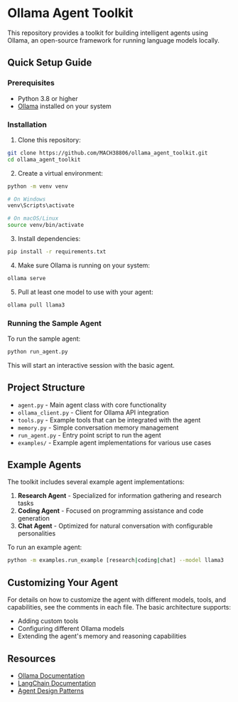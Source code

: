 # Ollama Agent Toolkit

This repository provides a toolkit for building intelligent agents using Ollama, an open-source framework for running language models locally.

## Quick Setup Guide

### Prerequisites

- Python 3.8 or higher
- [Ollama](https://ollama.ai/) installed on your system

### Installation

1. Clone this repository:
```bash
git clone https://github.com/MACH38806/ollama_agent_toolkit.git
cd ollama_agent_toolkit
```

2. Create a virtual environment:
```bash
python -m venv venv

# On Windows
venv\Scripts\activate

# On macOS/Linux
source venv/bin/activate
```

3. Install dependencies:
```bash
pip install -r requirements.txt
```

4. Make sure Ollama is running on your system:
```bash
ollama serve
```

5. Pull at least one model to use with your agent:
```bash
ollama pull llama3
```

### Running the Sample Agent

To run the sample agent:

```bash
python run_agent.py
```

This will start an interactive session with the basic agent.

## Project Structure

- `agent.py` - Main agent class with core functionality
- `ollama_client.py` - Client for Ollama API integration
- `tools.py` - Example tools that can be integrated with the agent
- `memory.py` - Simple conversation memory management
- `run_agent.py` - Entry point script to run the agent
- `examples/` - Example agent implementations for various use cases

## Example Agents

The toolkit includes several example agent implementations:

1. **Research Agent** - Specialized for information gathering and research tasks
2. **Coding Agent** - Focused on programming assistance and code generation
3. **Chat Agent** - Optimized for natural conversation with configurable personalities

To run an example agent:

```bash
python -m examples.run_example [research|coding|chat] --model llama3
```

## Customizing Your Agent

For details on how to customize the agent with different models, tools, and capabilities, see the comments in each file. The basic architecture supports:

- Adding custom tools
- Configuring different Ollama models
- Extending the agent's memory and reasoning capabilities

## Resources

- [Ollama Documentation](https://ollama.ai/docs)
- [LangChain Documentation](https://python.langchain.com/docs/get_started/introduction)
- [Agent Design Patterns](https://www.datacamp.com/blog/ai-agents-practical-guide)
